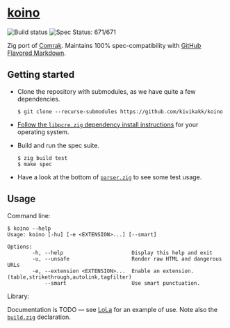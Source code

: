 # [koino](https://hrzn.ee/kivikakk/koino)

![Build status](https://github.com/kivikakk/koino/workflows/Zig/badge.svg)
![Spec Status: 671/671](https://img.shields.io/badge/specs-671%2F671-brightgreen.svg)

Zig port of [Comrak](https://github.com/kivikakk/comrak).  Maintains 100% spec-compatibility with [GitHub Flavored Markdown](https://github.github.com/gfm/).


## Getting started

* Clone the repository with submodules, as we have quite a few dependencies.

  ```console
  $ git clone --recurse-submodules https://github.com/kivikakk/koino
  ```
  
* [Follow the `libpcre.zig` dependency install instructions](https://github.com/kivikakk/libpcre.zig/blob/main/README.md) for your operating system.

* Build and run the spec suite.

  ```console
  $ zig build test
  $ make spec
  ```

* Have a look at the bottom of [`parser.zig`](https://github.com/kivikakk/koino/blob/main/src/parser.zig) to see some test usage.


## Usage

Command line:

```console
$ koino --help
Usage: koino [-hu] [-e <EXTENSION>...] [--smart]

Options:
        -h, --help                      Display this help and exit
        -u, --unsafe                    Render raw HTML and dangerous URLs
        -e, --extension <EXTENSION>...  Enable an extension. (table,strikethrough,autolink,tagfilter)
            --smart                     Use smart punctuation.
```

Library:

Documentation is TODO — see [LoLa](https://github.com/MasterQ32/LoLa/blob/d02b0e6774fedbe07276d8af51e1a305cc58fb34/src/tools/render-md-page.zig#L157) for an example of use. Note also the [`build.zig`](https://github.com/MasterQ32/LoLa/blob/d02b0e6774fedbe07276d8af51e1a305cc58fb34/build.zig#L41-L50) declaration.

